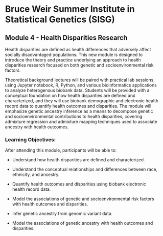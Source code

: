 
# Bruce Weir Summer Institute in Statistical Genetics (SISG)

## Module 4 - Health Disparities Research

Health disparities are defined as health differences that adversely affect socially disadvantaged populations.  This new module is designed to introduce the theory and practice underlying an approach to health disparities research focused on both genetic and socioenvironmental risk factors. 

Theoretical background lectures will be paired with practical lab sessions, using Jupyter notebook, R, Python, and various bioinformatics applications to analyze heterogenous biobank data.  Students will be provided with a conceptual foundation on how health disparities are defined and characterized, and they will use biobank demographic and electronic health record data to quantify health outcomes and disparities.  The module will emphasize genetic ancestry inference as a means to decompose genetic and socioenvironmental contributions to health disparities, covering admixture regression and admixture mapping techniques used to associate ancestry with health outcomes. 

### Learning Objectives:

After attending this module, participants will be able to: 

+ Understand how health disparities are defined and characterized. 

+ Understand the conceptual relationships and differences between race, ethnicity, and ancestry. 

+ Quantify health outcomes and disparities using biobank electronic health record data.

+ Model the associations of genetic and socioenvironmental risk factors with health outcomes and disparities. 

+ Infer genetic ancestry from genomic variant data. 

+ Model the associations of genetic ancestry with health outcomes and disparities.

